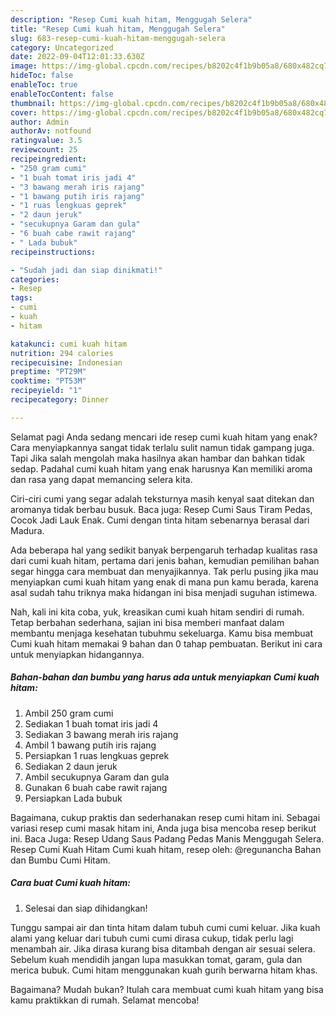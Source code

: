 ```yaml
---
description: "Resep Cumi kuah hitam, Menggugah Selera"
title: "Resep Cumi kuah hitam, Menggugah Selera"
slug: 683-resep-cumi-kuah-hitam-menggugah-selera
category: Uncategorized
date: 2022-09-04T12:01:33.630Z
image: https://img-global.cpcdn.com/recipes/b8202c4f1b9b05a8/680x482cq70/cumi-kuah-hitam-foto-resep-utama.jpg
hideToc: false
enableToc: true
enableTocContent: false
thumbnail: https://img-global.cpcdn.com/recipes/b8202c4f1b9b05a8/680x482cq70/cumi-kuah-hitam-foto-resep-utama.jpg
cover: https://img-global.cpcdn.com/recipes/b8202c4f1b9b05a8/680x482cq70/cumi-kuah-hitam-foto-resep-utama.jpg
author: Admin
authorAv: notfound
ratingvalue: 3.5
reviewcount: 25
recipeingredient:
- "250 gram cumi"
- "1 buah tomat iris jadi 4"
- "3 bawang merah iris rajang"
- "1 bawang putih iris rajang"
- "1 ruas lengkuas geprek"
- "2 daun jeruk"
- "secukupnya Garam dan gula"
- "6 buah cabe rawit rajang"
- " Lada bubuk"
recipeinstructions:

- "Sudah jadi dan siap dinikmati!"
categories:
- Resep
tags:
- cumi
- kuah
- hitam

katakunci: cumi kuah hitam 
nutrition: 294 calories
recipecuisine: Indonesian
preptime: "PT29M"
cooktime: "PT53M"
recipeyield: "1"
recipecategory: Dinner

---
```



Selamat pagi Anda sedang mencari ide resep cumi kuah hitam yang enak? Cara menyiapkannya sangat tidak terlalu sulit namun tidak gampang juga. Tapi Jika salah mengolah maka hasilnya akan hambar dan bahkan tidak sedap. Padahal cumi kuah hitam yang enak harusnya Kan memiliki aroma dan rasa yang dapat memancing selera kita.


Ciri-ciri cumi yang segar adalah teksturnya masih kenyal saat ditekan dan aromanya tidak berbau busuk. Baca juga: Resep Cumi Saus Tiram Pedas, Cocok Jadi Lauk Enak. Cumi dengan tinta hitam sebenarnya berasal dari Madura.

Ada beberapa hal yang sedikit banyak berpengaruh terhadap kualitas rasa dari cumi kuah hitam, pertama dari jenis bahan, kemudian pemilihan bahan segar hingga cara membuat dan menyajikannya. Tak perlu pusing jika mau menyiapkan cumi kuah hitam yang enak di mana pun kamu berada, karena asal sudah tahu triknya maka hidangan ini bisa menjadi suguhan istimewa.


Nah, kali ini kita coba, yuk, kreasikan cumi kuah hitam sendiri di rumah. Tetap berbahan sederhana, sajian ini bisa memberi manfaat dalam membantu menjaga kesehatan tubuhmu sekeluarga. Kamu bisa membuat Cumi kuah hitam memakai 9 bahan dan 0 tahap pembuatan. Berikut ini cara untuk menyiapkan hidangannya.

<!--inarticleads1-->

##### Bahan-bahan dan bumbu yang harus ada untuk menyiapkan Cumi kuah hitam:

1. Ambil 250 gram cumi
1. Sediakan 1 buah tomat iris jadi 4
1. Sediakan 3 bawang merah iris rajang
1. Ambil 1 bawang putih iris rajang
1. Persiapkan 1 ruas lengkuas geprek
1. Sediakan 2 daun jeruk
1. Ambil secukupnya Garam dan gula
1. Gunakan 6 buah cabe rawit rajang
1. Persiapkan  Lada bubuk


Bagaimana, cukup praktis dan sederhanakan resep cumi hitam ini. Sebagai variasi resep cumi masak hitam ini, Anda juga bisa mencoba resep berikut ini. Baca Juga: Resep Udang Saus Padang Pedas Manis Menggugah Selera. Resep Cumi Kuah Hitam Cumi kuah hitam, resep oleh: @regunancha Bahan dan Bumbu Cumi Hitam. 

<!--inarticleads2-->

##### Cara buat Cumi kuah hitam:


1. Selesai dan siap dihidangkan!

Tunggu sampai air dan tinta hitam dalam tubuh cumi cumi keluar. Jika kuah alami yang keluar dari tubuh cumi cumi dirasa cukup, tidak perlu lagi menambah air. Jika dirasa kurang bisa ditambah dengan air sesuai selera. Sebelum kuah mendidih jangan lupa masukkan tomat, garam, gula dan merica bubuk. Cumi hitam menggunakan kuah gurih berwarna hitam khas. 

Bagaimana? Mudah bukan? Itulah cara membuat cumi kuah hitam yang bisa kamu praktikkan di rumah. Selamat mencoba!
